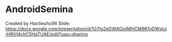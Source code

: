 # AndroidSemina
Created by Hactieuho96
Slide: https://docs.google.com/presentation/d/1G7lg2eDW4GixIMHCM961nDWxluirH6Vl4chC5HqTUAE/edit?usp=sharing